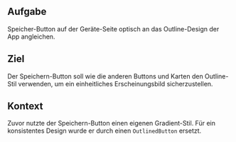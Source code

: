 ## Aufgabe

Speicher-Button auf der Geräte-Seite optisch an das Outline-Design der App
angleichen.

## Ziel

Der Speichern-Button soll wie die anderen Buttons und Karten den Outline-Stil
verwenden, um ein einheitliches Erscheinungsbild sicherzustellen.

## Kontext

Zuvor nutzte der Speichern-Button einen eigenen Gradient-Stil. Für ein
konsistentes Design wurde er durch einen `OutlinedButton` ersetzt.

